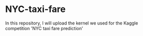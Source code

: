 # NYC-taxi-fare
In this repository, I will upload the kernel we used for the Kaggle competition 'NYC taxi fare prediction'
